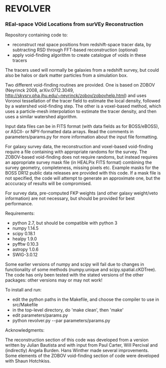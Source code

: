 # REVOLVER

### REal-space VOid Locations from surVEy Reconstruction

Repository containing code to:

   - reconstruct real space positions from redshift-space tracer data, by subtracting RSD through FFT-based reconstruction (optional)
   - apply void-finding algorithm to create catalogue of voids in these tracers
   
The tracers used will normally be galaxies from a redshift survey, but could also be halos or dark matter 
particles from a simulation box.

Two different void-finding routines are provided. One is based on ZOBOV (Neyrinck 2008, arXiv:0712.3049, 
http://skysrv.pha.jhu.edu/~neyrinck/zobov/zobovhelp.html) and uses Voronoi tessellation of the tracer field to estimate 
the local density, followed by a watershed void-finding step. The other is a voxel-based method, which uses a 
particle-mesh interpolation to estimate the tracer density, and then uses a similar watershed algorithm.

Input data files can be in FITS format (with data fields as for BOSS/eBOSS), or ASCII- or NPY-formatted data arrays.
Read the comments in parameters/params.py for more information about the input file formatting. 

For galaxy survey data, the reconstruction and voxel-based void-finding require a file containing with appropriate 
randoms for the survey. The ZOBOV-based void-finding does not require randoms, but instead requires an appropriate
survey mask file (in HEALPix FITS format) combining the survey geometry, completeness, missing pixels etc. Example masks
for the BOSS DR12 public data releases are provided with this code. If a mask file is not specified, the code will 
attempt to generate an approximate one, but the acccuracy of results will be compromised.

For survey data, pre-computed FKP weights (and other galaxy weight/veto information) are not necessary, but should be 
provided for best performance. 

Requirements:
   - python 2.7, but should be compatible with python 3
   - numpy 1.14.5
   - scipy 0.18.1
   - healpy 1.9.0
   - pyfftw 0.10.3
   - astropy 1.0.6
   - SWIG-3.0.12

Some earlier versions of numpy and scipy will fail due to changes in functionality of some methods (numpy.unique 
and scipy.spatial.cKDTree). The code has only been tested with the stated versions of the other packages: other versions
may or may not work!
  
To install and run:
   - edit the python paths in the Makefile, and choose the compiler to use in src/Makefile 
   - in the top-level directory, do 'make clean', then 'make'
   - edit parameters/params.py
   - python revolver.py --par parameters/params.py
   
Acknowledgments:

The reconstruction section of this code was developed from a version written by Julian Bautista and with input from 
Paul Carter, Will Percival and (indirectly) Angela Burden. Hans Winther made several improvements. Some elements of the ZOBOV void-finding section of code were 
developed with Shaun Hotchkiss. 